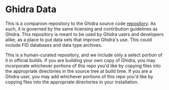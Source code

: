 # Ghidra Data

This is a companion repository to the Ghidra source code [repository].
As such, it is governed by the same licensing and contribution guidelines as Ghidra.
This repository is meant to be used by Ghidra users and developers alike, as a place to put data sets that improve Ghidra's use.
This could include FID databases and data type archives.

This is a human-curated repository, and we include only a select portion of it in official builds.
If you are building your own copy of Ghidra, you may incorporate whichever portions of this repo you'd like by copying files into the appropriate directories in the source tree at build time.
If you are a Ghidra user, you may add whichever portions of this repo you'd like by copying files into the appropriate directories in your installation.

[repository]: https://github.com/NationalSecurityAgency/ghidra

